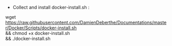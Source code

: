 * Collect and install docker-install.sh :

wget https://raw.githubusercontent.com/DamienDeberthe/Documentations/master/Docker/Scripts/docker-install.sh \
&& chmod +x docker-install.sh \
&& ./docker-install.sh
